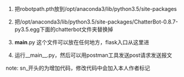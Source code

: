 1. 把robotpath.pth放到/opt/anaconda3/lib/python3.5/site-packages

2. 把/opt/anaconda3/lib/python3.5/site-packages/ChatterBot-0.8.7-py3.5.egg下面的chatterbot文件夹替换掉

3. __main__.py 这个文件可以放在任何地方，flask入口从这里进

4. 运行__main__.py，然后可以用postman工具发送post请求发送报文




note: sn_开头的为增加代码，修改代码中会加入本人作者标记
